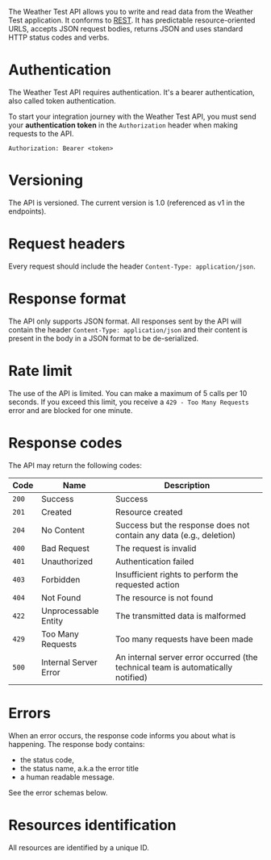 The Weather Test API allows you to write and read data from the Weather Test application.
It conforms to [REST](https://en.wikipedia.org/wiki/REST).
It has predictable resource-oriented URLS, accepts JSON request bodies, returns JSON and uses standard HTTP status codes
and verbs.

# Authentication

The Weather Test API requires authentication.
It's a bearer authentication, also called token authentication.

To start your integration journey with the Weather Test API, you must send your **authentication token** in the 
`Authorization` header when making requests to the API.

```
Authorization: Bearer <token>
```


# Versioning

The API is versioned. The current version is 1.0 (referenced as v1 in the endpoints).

# Request headers

Every request should include the header `Content-Type: application/json`.



# Response format

The API only supports JSON format. 
All responses sent by the API will contain the header `Content-Type: application/json` and their content is present in 
the body in a JSON format to be de-serialized.

# Rate limit

The use of the API is limited.
You can make a maximum of 5 calls per 10 seconds. 
If you exceed this limit, you receive a `429 - Too Many Requests` error and are blocked for one minute.

# Response codes

The API may return the following codes:

| Code  | Name                  | Description                                                                      |
| ----  | --------              | --------                                                                         |
| `200` | Success               | Success                                                                          |
| `201` | Created               | Resource created                                                                 |
| `204` | No Content            | Success but the response does not contain any data (e.g., deletion)              |
| `400` | Bad Request           | The request is invalid                                                           |
| `401` | Unauthorized          | Authentication failed                                                            |
| `403` | Forbidden             | Insufficient rights to perform the requested action                              |
| `404` | Not Found             | The resource is not found                                                        |
| `422` | Unprocessable Entity  | The transmitted data is malformed                                                |
| `429` | Too Many Requests     | Too many requests have been made                                                 |
| `500` | Internal Server Error | An internal server error occurred (the technical team is automatically notified) |

# Errors

When an error occurs, the response code informs you about what is happening.
The response body contains:
- the status code,
- the status name, a.k.a the error title
- a human readable message.

See the error schemas below.

# Resources identification

All resources are identified by a unique ID.

